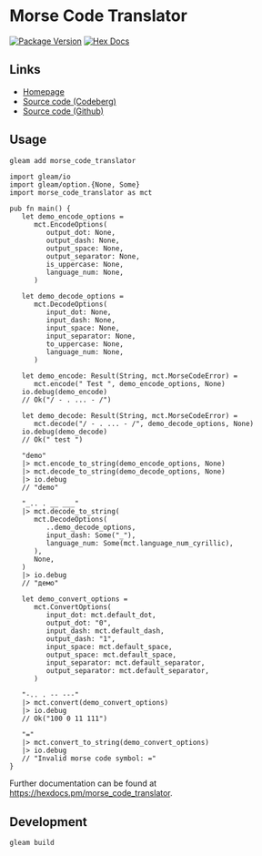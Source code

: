 # Morse Code Translator

[![Package Version](https://img.shields.io/hexpm/v/morse_code_translator)](https://hex.pm/packages/morse_code_translator)
[![Hex Docs](https://img.shields.io/badge/hex-docs-ffaff3)](https://hexdocs.pm/morse_code_translator/)

## Links

* [Homepage](https://salif.github.io/morse-code-translator/)
* [Source code \(Codeberg\)](https://codeberg.org/salif/morse-code-translator)
* [Source code \(Github\)](https://github.com/salif/morse-code-translator)

## Usage

```sh
gleam add morse_code_translator
```

```gleam
import gleam/io
import gleam/option.{None, Some}
import morse_code_translator as mct

pub fn main() {
   let demo_encode_options =
      mct.EncodeOptions(
         output_dot: None,
         output_dash: None,
         output_space: None,
         output_separator: None,
         is_uppercase: None,
         language_num: None,
      )

   let demo_decode_options =
      mct.DecodeOptions(
         input_dot: None,
         input_dash: None,
         input_space: None,
         input_separator: None,
         to_uppercase: None,
         language_num: None,
      )

   let demo_encode: Result(String, mct.MorseCodeError) =
      mct.encode(" Test ", demo_encode_options, None)
   io.debug(demo_encode)
   // Ok("/ - . ... - /")

   let demo_decode: Result(String, mct.MorseCodeError) =
      mct.decode("/ - . ... - /", demo_decode_options, None)
   io.debug(demo_decode)
   // Ok(" test ")

   "demo"
   |> mct.encode_to_string(demo_encode_options, None)
   |> mct.decode_to_string(demo_decode_options, None)
   |> io.debug
   // "demo"

   "_.. . __ ___"
   |> mct.decode_to_string(
      mct.DecodeOptions(
         ..demo_decode_options,
         input_dash: Some("_"),
         language_num: Some(mct.language_num_cyrillic),
      ),
      None,
   )
   |> io.debug
   // "демо"

   let demo_convert_options =
      mct.ConvertOptions(
         input_dot: mct.default_dot,
         output_dot: "0",
         input_dash: mct.default_dash,
         output_dash: "1",
         input_space: mct.default_space,
         output_space: mct.default_space,
         input_separator: mct.default_separator,
         output_separator: mct.default_separator,
      )

   "-.. . -- ---"
   |> mct.convert(demo_convert_options)
   |> io.debug
   // Ok("100 0 11 111")

   "="
   |> mct.convert_to_string(demo_convert_options)
   |> io.debug
   // "Invalid morse code symbol: ="
}
```

Further documentation can be found at <https://hexdocs.pm/morse_code_translator>.

## Development

```sh
gleam build
```
